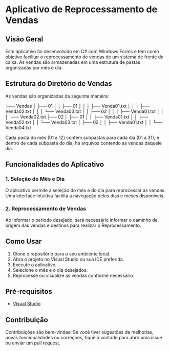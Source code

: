 # Aplicativo de Reprocessamento de Vendas

## Visão Geral

Este aplicativo foi desenvolvido em C# com Windows Forms e tem como objetivo facilitar o reprocessamento de vendas de um sistema de frente de caixa. As vendas são armazenadas em uma estrutura de pastas organizadas por mês e dia.

## Estrutura do Diretório de Vendas

As vendas são organizadas da seguinte maneira:

├── Vendas
│   ├── 01
│   │   ├── 01
│   │   │   ├── Venda01.txt
│   │   │   ├── Venda02.txt
│   │   │   └── Venda03.txt
│   │   ├── 02
│   │   │   ├── Venda01.txt
│   │   │   └── Venda02.txt
├── 02
│   ├── 01
│   │   ├── Venda01.txt
│   │   ├── Venda02.txt
│   │   └── Venda03.txt
│   ├── 02
│   │   ├── Venda01.txt
│   │   └── Venda04.txt


Cada pasta do mês (01 a 12) contém subpastas para cada dia (01 a 31), e dentro de cada subpasta do dia, há arquivos contendo as vendas daquele dia.

## Funcionalidades do Aplicativo

### 1. Seleção de Mês e Dia

O aplicativo permite a seleção do mês e do dia para reprocessar as vendas. Uma interface intuitiva facilita a navegação pelos dias e meses disponíveis.

### 2. Reprocessamento de Vendas

Ao informar o periodo desejado, será necessário informar o caminho de origem das vendas e destinos para realizar o Reprocessamento.

## Como Usar

1. Clone o repositório para o seu ambiente local.
2. Abra o projeto no Visual Studio ou sua IDE preferida.
3. Execute o aplicativo.
4. Selecione o mês e o dia desejados.
5. Reprocesse ou visualize as vendas conforme necessário.

## Pré-requisitos

- [Visual Studio](https://visualstudio.microsoft.com/)

## Contribuição

Contribuições são bem-vindas! Se você tiver sugestões de melhorias, novas funcionalidades ou correções, fique à vontade para abrir uma issue ou enviar um pull request.
